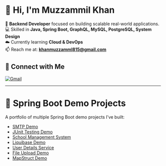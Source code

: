 # 👋 Hi, I'm Muzzammil Khan  

🚀 **Backend Developer** focused on building scalable real-world applications.  
💻 Skilled in **Java, Spring Boot, GraphQL, MySQL, PostgreSQL, System Design**  
☁️ Currently learning **Cloud & DevOps**  
📫 Reach me at: **khanmuzzamml815@gmail.com**  

## 🔗 Connect with Me  
[![Gmail](https://img.shields.io/badge/Gmail-red?logo=gmail&style=for-the-badge)](mailto:khanmuzzamml815@gmail.com)  

---

# 📂 Spring Boot Demo Projects  

A portfolio of multiple Spring Boot demo projects I’ve built:  

- [SMTP Demo](https://github.com/dev-muzzammil/SMTP)  
- [JUnit Testing Demo](https://github.com/dev-muzzammil/Junit-testing)  
- [School Management System](https://github.com/dev-muzzammil/school-management-system)  
- [Liquibase Demo](https://github.com/dev-muzzammil/liquibase-demo-Project)  
- [User Details Service](https://github.com/dev-muzzammil/user_details)  
- [File Upload Demo](https://github.com/dev-muzzammil/file_upload)  
- [MapStruct Demo](https://github.com/dev-muzzammil/mapStruct)  
